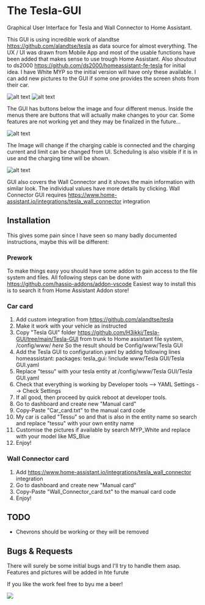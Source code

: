 # The Tesla-GUI
Graphical User Interface for Tesla and Wall Connector to Home Assistant.

This GUI is using incredible work of alandtse https://github.com/alandtse/tesla as data source for almost everything. The UX / UI was drawn from Mobile App and most of the usable functions have been added that makes sense to use trough Home Assistant. Also shoutout to ds2000 https://github.com/ds2000/homeassistant-fe-tesla for initial idea. I have White MYP so the initial version will have only these available. I can add new pictures to the GUI if some one provides the screen shots from their car.

![alt text](https://github.com/H3ikki/Tesla-GUI/blob/main/Images/MainView1.png)
![alt text](https://github.com/H3ikki/Tesla-GUI/blob/main/Images/MainView2.png)

The GUI has buttons below the image and four different menus. Inside the menus there are buttons that will actually make changes to your car. Some features are not working yet and they may be finalized in the future...

![alt text](https://github.com/H3ikki/Tesla-GUI/blob/main/Images/MainView3.png)

The Image will change if the charging cable is connected and the charging current and limit can be changed from UI. Scheduling is also visible if it is in use and the charging time will be shown.

![alt text](https://github.com/H3ikki/Tesla-GUI/blob/main/Images/ChargerView1.png)

GUI also covers the Wall Connector and it shows the main information with similar look. The individual values have more details by clicking. Wall Connector GUI requires https://www.home-assistant.io/integrations/tesla_wall_connector integration

## Installation

This gives some pain since I have seen so many badly documented instructions, maybe this will be different:

### Prework
To make things easy you should have some addon to gain access to the file system and files. All following steps can be done with https://github.com/hassio-addons/addon-vscode Easiest way to install this is to search it from Home Assistant Addon store!

### Car card
1. Add custom integration from https://github.com/alandtse/tesla
2. Make it work with your vehicle as instructed
3. Copy "Tesla GUI" folder https://github.com/H3ikki/Tesla-GUI/tree/main/Tesla-GUI from trunk to Home assistant file system, /config/www/ *here* So the result should be Config/www/Tesla GUI
4. Add the Tesla GUI to configuration.yaml by adding following lines
homeassistant:
  packages:
    tesla_gui: !include www/Tesla GUI/Tesla GUI.yaml
5. Replace "tessu" with your tesla entity at /config/www/Tesla GUI/Tesla GUI.yaml
6. Check that everything is working by Developer tools --> YAML Settings --> Check Settings
7. If all good, then proceed by quick reboot at developer tools.
8. Go to dashboard and create new "Manual card"
9. Copy-Paste "Car_card.txt" to the manual card code
10. My car is called "Tessu" so and that is also in the entity name so search and replace "tessu" with your own entity name
11. Customise the pictures if available by search MYP_White and replace with your model like MS_Blue
12. Enjoy!

### Wall Connector card
1. Add https://www.home-assistant.io/integrations/tesla_wall_connector integration
2. Go to dashboard and create new "Manual card"
3. Copy-Paste "Wall_Connector_card.txt" to the manual card code
4. Enjoy!

## TODO
- Chevrons should be working or they will be removed

## Bugs & Requests
There will surely be some initial bugs and I'll try to handle them asap. Features and pictures will be added in hte furute

If you like the work feel free to byu me a beer!

[![](https://www.paypalobjects.com/en_US/i/btn/btn_donateCC_LG.gif)](https://www.paypal.com/donate/?business=DQCTDKTYT5UFQ&no_recurring=0&currency_code=EUR)
